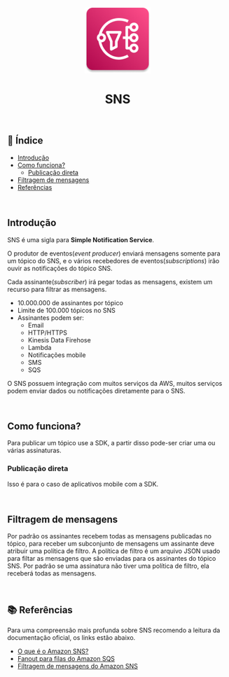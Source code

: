 <p align="center">
	<img src="./img/aws-icons/aws-SNS.png" alt="aws-sns-icon" style="height:150px; width:150px;" /> 
  <br />
	<h1 align="center">
    SNS
  </h1>
</p>	

<br />

## :pushpin: Índice

- [Introdução](#introdução)
- [Como funciona?](#como-funciona)
  - [Publicação direta](#publicação-direta)
- [Filtragem de mensagens](#filtragem-de-mensagens)
- [Referências](#books-referências)

<br />

## Introdução

SNS é uma sigla para **Simple Notification Service**.

O produtor de eventos(*event producer*) enviará mensagens somente para um tópico do SNS, e o vários recebedores de eventos(*subscriptions*) irão ouvir as notificações do tópico SNS.

Cada assinante(*subscriber*) irá pegar todas as mensagens, existem um recurso para filtrar as mensagens.

- 10.000.000 de assinantes por tópico
- Limite de 100.000 tópicos no SNS
- Assinantes podem ser:
    - Email
    - HTTP/HTTPS
    - Kinesis Data Firehose
    - Lambda
    - Notificações mobile
    - SMS
    - SQS

O SNS possuem integração com muitos serviços da AWS, muitos serviços podem enviar dados ou notificações diretamente para o SNS.

<br />

## Como funciona?

Para publicar um tópico use a SDK, a partir disso pode-ser criar uma ou várias assinaturas.

### Publicação direta

Isso é para o caso de aplicativos mobile com a SDK.

<br />

## Filtragem de mensagens

Por padrão os assinantes recebem todas as mensagens publicadas no tópico, para receber um subconjunto de mensagens um assinante deve atribuir uma política de filtro.
A política de filtro é um arquivo JSON usado para filtar as mensagens que são enviadas para os assinantes do tópico SNS.
Por padrão se uma assinatura não tiver uma política de filtro, ela receberá todas as mensagens.

<br />

## :books: Referências

Para uma compreensão mais profunda sobre SNS recomendo a leitura da documentação oficial, os links estão abaixo.

- [O que é o Amazon SNS?](https://docs.aws.amazon.com/pt_br/sns/latest/dg/welcome.html)
- [Fanout para filas do Amazon SQS](https://docs.aws.amazon.com/pt_br/sns/latest/dg/sns-sqs-as-subscriber.html)    
- [Filtragem de mensagens do Amazon SNS](https://docs.aws.amazon.com/pt_br/sns/latest/dg/sns-message-filtering.html)